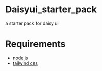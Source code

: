 # Daisyui_starter_pack
a starter pack for daisy ui


# Requirements
- [node js](https://nodejs.org/en/download/)
- [tailwind css](https://tailwindcss.com/docs/installation)